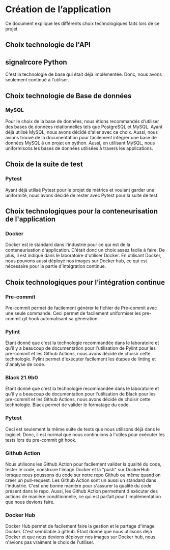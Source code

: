 # Création de l’application

Ce document explique les différents choix technologiques faits lors de ce projet

## Choix technologie de l'API

## signalrcore Python
C'est la technologie de base qui était déjà implémentée. Donc, nous avons seulement
continué à l'utiliser.

## Choix technologie de Base de données

### MySQL
Pour le choix de la base de données, nous étions recommandés d'utiliser des bases de 
données relationnelles tels que  PostgreSQL et MySQL. Ayant déjà utilisé MySQL, nous 
avons décidé d'aller avec ce choix. Aussi, nous avions trouvé de la documentation 
pour facilement intégrer une base de données MySQL à un projet en python. Aussi, en
utilisant MySQL, nous uniformisons les bases de données utilisées à travers les 
applications.

## Choix de la suite de test

### Pytest
Ayant déjà utilisé Pytest pour le projet de métrics et voulant garder une uniformité,
nous avons décidé de rester avec Pytest pour la suite de test.

## Choix technologiques pour la conteneurisation de l'application

### Docker
Docker est le standard dans l'industrie pour ce qui est de la conteneurisation 
d'application. C'était donc un choix assez facile à faire. De plus, il est indiqué
dans le laboratoire d'utiliser Docker. En utilisant Docker, nous pouvons aussi
déployé nos images sur Docker hub, ce qui est nécessaire pour la partie d'intégration
continue.

## Choix technologiques pour l'intégration continue

### Pre-commit
Pre-commit permet de facilement générer le fichier de Pre-commit avec une seule 
commande. Ceci permet de facilement uniformiser les pre-commit git hook 
automatisant sa génération.

### Pylint
Étant donné que c'est la technologie recommandée dans le laboratoire et qu'il y a 
beaucoup de documentation pour l'utilisation de Pylint pour les pre-commit et les 
Github Actions, nous avons décidé de choisir cette technologie. Pylint permet 
d'exécuter facilement les étapes de linting et d'analyse de code.

### Black 21.9b0
Étant donné que c'est la technologie recommandée dans le laboratoire et qu'il y a 
beaucoup de documentation pour l'utilisation de Black pour les pre-commit et les 
Github Actions, nous avons décidé de choisir cette technologie. Black permet de 
valider le formatage du code.

### Pytest
Ceci est seulement la même suite de tests que nous utilisons déjà dans le logiciel.
Donc, il est normal que nous continuions à l'utiles pour exécuter les tests lors du
pre-commit git hook.

### Github Action
Nous utilisons les Github Action pour facilement valider la qualité du code,
tester le code, construire l'image Docker et la "push" sur DockerHub lorsque nous 
poussons du code sur notre repo Github ou même quand on créer un pull-request. Les 
Github Action sont un aussi un standard dans l'industrie. C'est une bonne manière 
pour s'assurer la qualité du code présent dans le repo. Aussi, les Github Action 
permettent d'exécuter des actions de manière conditionnelle, ce qui est parfait pour
l'implémentation que nous devions faire.

### Docker Hub
Docker Hub permet de facilement faire la gestion et le partage d'image Docker. C'est 
semblable à github. Étant donné que nous utilisons déjà Docker et que nous devions 
déployer nos images sur Docker hub, nous n'avions pas vraiment le choix de l'utiliser.